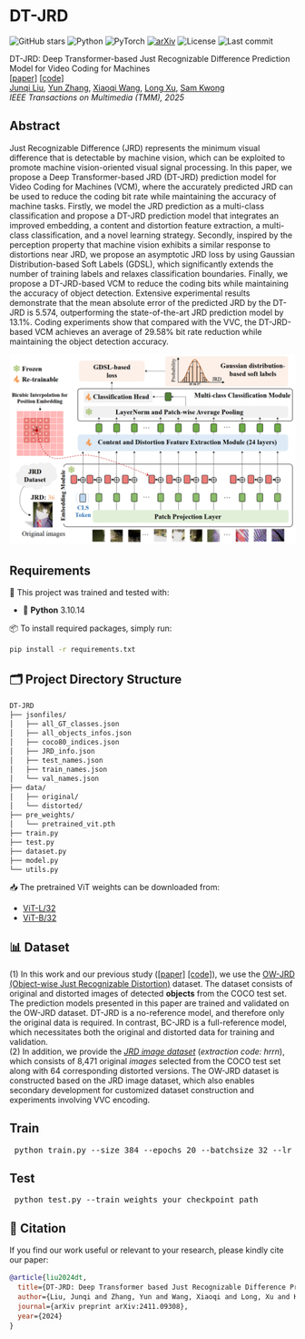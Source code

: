 # DT-JRD

![GitHub stars](https://img.shields.io/github/stars/JunqiLiu-SYSU/DT-JRD?style=social)
![Python](https://img.shields.io/badge/Python-3.10-blue)
![PyTorch](https://img.shields.io/badge/Framework-PyTorch-red)
[![arXiv](https://img.shields.io/badge/arXiv-2411.09308-b31b1b.svg)](https://arxiv.org/abs/2411.09308)
![License](https://img.shields.io/github/license/JunqiLiu-SYSU/DT-JRD)
![Last commit](https://img.shields.io/github/last-commit/JunqiLiu-SYSU/DT-JRD)

DT-JRD: Deep Transformer-based Just Recognizable Difference Prediction Model for Video Coding for Machines \
[[paper]](https://arxiv.org/abs/2411.09308) [[code]](https://github.com/JunqiLiu-SYSU/DT-JRD) \
[Junqi Liu](https://github.com/JunqiLiu-SYSU), [Yun Zhang](https://codec.siat.ac.cn/yunzhang/), [Xiaoqi Wang](https://github.com/XiaoqiWang), [Long Xu](https://scholar.google.com.sg/citations?hl=en&user=PBqivgkAAAAJ&view_op=list_works&sortby=pubdate), [Sam Kwong](https://scholars.ln.edu.hk/en/persons/sam-tak-wu-kwong) \
*IEEE Transactions on Multimedia (TMM), 2025*

## Abstract
Just Recognizable Difference (JRD) represents the minimum visual difference that is detectable by machine vision, which can be exploited to promote machine vision-oriented visual signal processing. In this paper, we propose a Deep Transformer-based JRD (DT-JRD) prediction model for Video Coding for Machines (VCM), where the accurately predicted JRD can be used to reduce the coding bit rate while maintaining the accuracy of machine tasks.
Firstly, we model the JRD prediction as a multi-class classification and propose a DT-JRD prediction model that integrates an improved embedding, a content and distortion feature extraction, a multi-class classification, and a novel learning strategy. 
Secondly, inspired by the perception property that machine vision exhibits a similar response to distortions near JRD, we propose an asymptotic JRD loss by using Gaussian Distribution-based Soft Labels (GDSL), which significantly extends the number of training labels and relaxes classification boundaries.
Finally, we propose a DT-JRD-based VCM to reduce the coding bits while maintaining the accuracy of object detection.
Extensive experimental results demonstrate that the mean absolute error of the predicted JRD by the DT-JRD is 5.574, outperforming the state-of-the-art JRD prediction model by 13.1\%.
Coding experiments show that compared with the VVC, the DT-JRD-based VCM achieves an average of 29.58\% bit rate reduction while maintaining the object detection accuracy.
<p align="center">
  <img src="DT-JRD.png" alt="Framework Overview" width="700"/>
</p>

## Requirements

🧩 This project was trained and tested with:

- 🐍 **Python** 3.10.14

📦 To install required packages, simply run:

```bash
pip install -r requirements.txt
```
## 🗂️ Project Directory Structure
```
DT-JRD
├── jsonfiles/
│   ├── all_GT_classes.json
│   ├── all_objects_infos.json
│   ├── coco80_indices.json
│   ├── JRD_info.json
│   ├── test_names.json
│   ├── train_names.json
│   └── val_names.json
├── data/
│   ├── original/
│   └── distorted/
├── pre_weights/
│   └── pretrained_vit.pth
├── train.py
├── test.py
├── dataset.py
├── model.py
└── utils.py
```

📥 The pretrained ViT weights can be downloaded from:  
- [ViT-L/32](https://github.com/rwightman/pytorch-image-models/releases/download/v0.1-vitjx/jx_vit_large_patch32_224_in21k-9046d2e7.pth)  
- [ViT-B/32](https://github.com/rwightman/pytorch-image-models/releases/download/v0.1-vitjx/jx_vit_base_patch32_224_in21k-8db57226.pth)

## 📊 Dataset
(1) In this work and our previous study ([[paper]](https://ieeexplore.ieee.org/document/10349945) [[code]](https://github.com/SYSU-Video/Learning-to-Predict-Object-Wise-Just-Recognizable-Distortion-for-Image-and-Video-Compression)), we use the [OW-JRD (Object-wise Just Recognizable Distortion)](https://ieee-dataport.org/documents/object-wise-just-recognizable-distortion-dataset) dataset. The dataset consists of original and distorted images of detected **objects** from the COCO test set. The prediction models presented in this paper are trained and validated on the OW-JRD dataset. DT-JRD is a no-reference model, and therefore only the original data is required. In contrast, BC-JRD is a full-reference model, which necessitates both the original and distorted data for training and validation.  
(2) In addition, we provide the [*JRD image dataset*](https://pan.baidu.com/s/1T6kdpvSqx9WIZ-Flg9-90A) (*extraction code: hrrn*), which consists of 8,471 original *images* selected from the COCO test set along with 64 corresponding distorted versions. The OW-JRD dataset is constructed based on the JRD image dataset, which also enables secondary development for customized dataset construction and experiments involving VVC encoding.

## Train
<pre> python train.py --size 384 --epochs 20 --batchsize 32 --lr 0.01 --gpus 0,1 --device cuda:0 </pre>

## Test
<pre> python test.py --train_weights your_checkpoint_path </pre>

## 📖 Citation

If you find our work useful or relevant to your research, please kindly cite our paper:

```bibtex
@article{liu2024dt,
  title={DT-JRD: Deep Transformer based Just Recognizable Difference Prediction Model for Video Coding for Machines},
  author={Liu, Junqi and Zhang, Yun and Wang, Xiaoqi and Long, Xu and Kwong, Sam},
  journal={arXiv preprint arXiv:2411.09308},
  year={2024}
}
